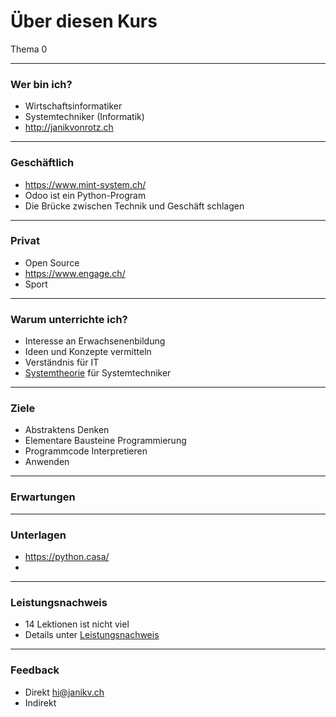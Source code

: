 # Über diesen Kurs

Thema 0

---

### Wer bin ich?

* Wirtschaftsinformatiker
* Systemtechniker (Informatik)
* http://janikvonrotz.ch

---

### Geschäftlich

* https://www.mint-system.ch/
* Odoo ist ein Python-Program
* Die Brücke zwischen Technik und Geschäft schlagen

---

### Privat

* Open Source
* https://www.engage.ch/
* Sport

---

### Warum unterrichte ich?

* Interesse an Erwachsenenbildung
* Ideen und Konzepte vermitteln
* Verständnis für IT
* [Systemtheorie](https://de.wikipedia.org/wiki/Systemtheorie) für Systemtechniker

---

### Ziele

* Abstraktens Denken
* Elementare Bausteine Programmierung
* Programmcode Interpretieren
* Anwenden

---

### Erwartungen

---
### Unterlagen

* https://python.casa/
* 


---

### Leistungsnachweis

- 14 Lektionen ist nicht viel
- Details unter [Leistungsnachweis](exam.md)

---

### Feedback

- Direkt hi@janikv.ch
- Indirekt 